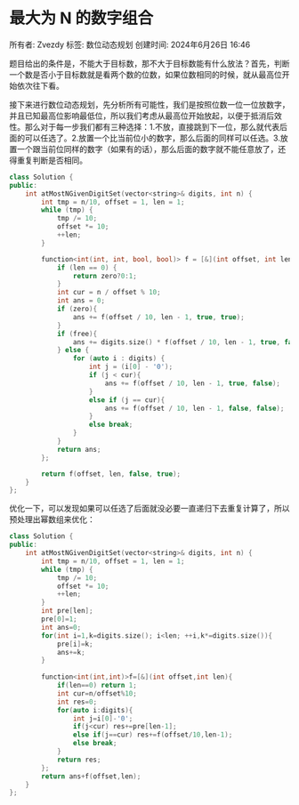 # 最大为 N 的数字组合

所有者: Zvezdy
标签: 数位动态规划
创建时间: 2024年6月26日 16:46

题目给出的条件是，不能大于目标数，那不大于目标数能有什么放法？首先，判断一个数是否小于目标数就是看两个数的位数，如果位数相同的时候，就从最高位开始依次往下看。

接下来进行数位动态规划，先分析所有可能性，我们是按照位数一位一位放数字，并且已知最高位影响最低位，所以我们考虑从最高位开始放起，以便于抵消后效性。那么对于每一步我们都有三种选择：1.不放，直接跳到下一位，那么就代表后面的可以任选了。2.放置一个比当前位小的数字，那么后面的同样可以任选。3.放置一个跟当前位同样的数字（如果有的话），那么后面的数字就不能任意放了，还得重复判断是否相同。

```cpp
class Solution {
public:
    int atMostNGivenDigitSet(vector<string>& digits, int n) {
        int tmp = n/10, offset = 1, len = 1;
        while (tmp) {
            tmp /= 10;
            offset *= 10;
            ++len;
        }

        function<int(int, int, bool, bool)> f = [&](int offset, int len, bool free, bool zero) {
            if (len == 0) {
                return zero?0:1;
            }
            int cur = n / offset % 10;
            int ans = 0;
            if (zero){
                ans += f(offset / 10, len - 1, true, true);
            }
            if (free){
                ans += digits.size() * f(offset / 10, len - 1, true, false);
            } else {
                for (auto i : digits) {
                    int j = (i[0] - '0');
                    if (j < cur){
                        ans += f(offset / 10, len - 1, true, false);
                    }
                    else if (j == cur){
                        ans += f(offset / 10, len - 1, false, false);
                    }
                    else break;
                }
            }
            return ans;
        };

        return f(offset, len, false, true);
    }
};

```

优化一下，可以发现如果可以任选了后面就没必要一直递归下去重复计算了，所以预处理出幂数组来优化：

```cpp
class Solution {
public:
    int atMostNGivenDigitSet(vector<string>& digits, int n) {
        int tmp = n/10, offset = 1, len = 1;
        while (tmp) {
            tmp /= 10;
            offset *= 10;
            ++len;
        }
        int pre[len];
        pre[0]=1;
        int ans=0;
        for(int i=1,k=digits.size(); i<len; ++i,k*=digits.size()){
            pre[i]=k;
            ans+=k;
        }
        
        function<int(int,int)>f=[&](int offset,int len){
            if(len==0) return 1;
            int cur=n/offset%10;
            int res=0;
            for(auto i:digits){
                int j=i[0]-'0';
                if(j<cur) res+=pre[len-1];
                else if(j==cur) res+=f(offset/10,len-1);
                else break;
            }
            return res;
        };
        return ans+f(offset,len);
    }
};

```